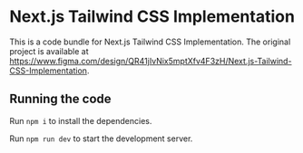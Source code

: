 
  # Next.js Tailwind CSS Implementation

  This is a code bundle for Next.js Tailwind CSS Implementation. The original project is available at https://www.figma.com/design/QR41jIvNix5mptXfv4F3zH/Next.js-Tailwind-CSS-Implementation.

  ## Running the code

  Run `npm i` to install the dependencies.

  Run `npm run dev` to start the development server.
  
